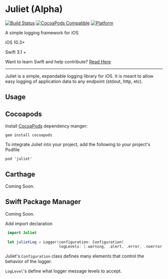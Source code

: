 # Juliet (Alpha)

[![Build Status](https://travis-ci.org/corey-rb/juliet.svg?branch=master)](https://travis-ci.org/corey-rb/juliet)
[![CocoaPods Compatible](https://img.shields.io/cocoapods/v/Juliet.svg)](https://img.shields.io/cocoapods/v/Juliet.svg)
[![Platform](https://img.shields.io/cocoapods/p/Juliet.svg?style=flat)](http://cocoadocs.org/docsets/Juliet)

A simple logging framework for iOS

iOS 10.3+

Swift 3.1 +

Want to learn Swift and help contribute? [Read Here](https://github.com/corey-rb/juliet/blob/master/CONTRIBUTING.md)

---

Juliet is a simple, expandable logging library for iOS.  It is meant to allow easy logging of application data to any endpoint (stdout, http, etc).

## Usage

## Cocoapods

Install [CocoaPods](https://cocoapods.org/) dependency manger:
```shell
gem install cocoapods
```

To integrate Juliet into your project, add the following to your project's Podfile

```
pod 'juliet'
```

## Carthage

Coming Soon.

## Swift Package Manager

Coming Soon.


Add import declaration 
```swift
 import Juliet
 
 let julietLog = Logger(configuration: Configuration(
                        logLevels: [.warning, .alert, .error, .noerror, .fatal], composer: .console))
```

Juliet's `Configuration` class defines many elements that control the behavior of the logger.  

`LogLevel`'s define what logger message levels to accept.
